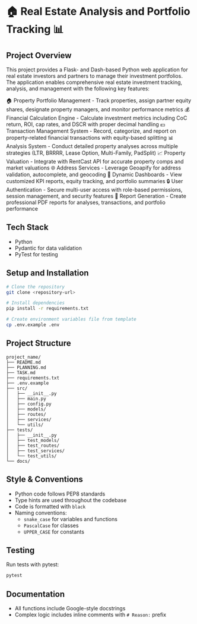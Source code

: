 # 🏠  Real Estate Analysis and Portfolio Tracking 📊 

## Project Overview
This project provides a Flask- and Dash-based Python web application for real estate investors and partners to manage their investment portfolios. The application enables comprehensive real estate investment tracking, analysis, and management with the following key features:

🏠 Property Portfolio Management - Track properties, assign partner equity shares, designate property managers, and monitor performance metrics
💰 Financial Calculation Engine - Calculate investment metrics including CoC return, ROI, cap rates, and DSCR with proper decimal handling
💵 Transaction Management System - Record, categorize, and report on property-related financial transactions with equity-based splitting
📊 Analysis System - Conduct detailed property analyses across multiple strategies (LTR, BRRRR, Lease Option, Multi-Family, PadSplit)
📈 Property Valuation - Integrate with RentCast API for accurate property comps and market valuations
🌐 Address Services - Leverage Geoapify for address validation, autocomplete, and geocoding
📱 Dynamic Dashboards - View customized KPI reports, equity tracking, and portfolio summaries
🔒 User Authentication - Secure multi-user access with role-based permissions, session management, and security features
📄 Report Generation - Create professional PDF reports for analyses, transactions, and portfolio performance

## Tech Stack
- Python
- Pydantic for data validation
- PyTest for testing

## Setup and Installation

```bash
# Clone the repository
git clone <repository-url>

# Install dependencies
pip install -r requirements.txt

# Create environment variables file from template
cp .env.example .env
```

## Project Structure

```
project_name/
├── README.md
├── PLANNING.md
├── TASK.md
├── requirements.txt
├── .env.example
├── src/
│   ├── __init__.py
│   ├── main.py
│   ├── config.py
│   ├── models/
│   ├── routes/
│   ├── services/
│   └── utils/
├── tests/
│   ├── __init__.py
│   ├── test_models/
│   ├── test_routes/
│   ├── test_services/
│   └── test_utils/
└── docs/
```

## Style & Conventions
- Python code follows PEP8 standards
- Type hints are used throughout the codebase
- Code is formatted with `black`
- Naming conventions:
  - `snake_case` for variables and functions
  - `PascalCase` for classes
  - `UPPER_CASE` for constants

## Testing
Run tests with pytest:

```bash
pytest
```

## Documentation
- All functions include Google-style docstrings
- Complex logic includes inline comments with `# Reason:` prefix
